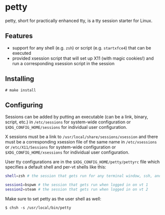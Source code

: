 petty
=====

petty, short for practically enhanced tty, is a tty session starter for Linux.


Features
--------

* support for any shell (e.g. `zsh`) or script (e.g. `startxfce4`) that can be executed
* provided xsession script that will set up X11 (with magic cookies!) and run a corresponding xsession script in the session


Installing
----------

```
# make install
```


Configuring
-----------

Sessions can be added by putting an executable (can be a link, binary, script, etc.) in `/etc/sessions` for system-wide configuration or `$XDG_CONFIG_HOME/sessions` for individual user configuration.

X sessions must be a link to `/usr/local/share/sessions/xsession` and there must be a corresponding xsession file of the same name in `/etc/xsessions` or `/etc/X11/Sessions` for system-wide configuration or `$XDG_CONFIG_HOME/xsessions` for individual user configuration.

User tty configurations are in the `$XDG_CONFIG_HOME/petty/pettyrc` file which specifies a default shell and per-vt shells like this:

```sh
shell=zsh # the session that gets run for any terminal window, ssh, and unspecified vts

session1=bspwm # the session that gets run when logged in on vt 1
session2=steam # the session that gets run when logged in on vt 2
```

Make sure to set petty as the user shell as well:


```
$ chsh -s /usr/local/bin/petty
```
